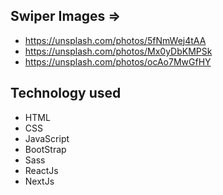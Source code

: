 ## Swiper Images => 
- https://unsplash.com/photos/5fNmWej4tAA
- https://unsplash.com/photos/Mx0yDbKMPSk
- https://unsplash.com/photos/ocAo7MwGfHY

## Technology used

- HTML
- CSS
- JavaScript
- BootStrap
- Sass
- ReactJs
- NextJs

